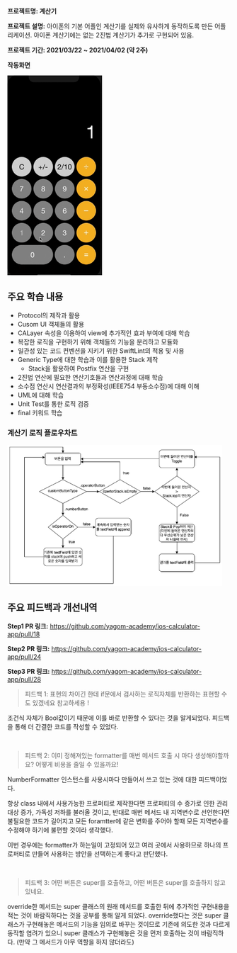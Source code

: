 **프로젝트명: 계산기**

**프로젝트 설명:** 아이폰의 기본 어플인 계산기를 실제와 유사하게 동작하도록 만든 어플리케이션. 아이폰 계산기에는 없는 2진법 계산기가 추가로 구현되어 있음.

**프로젝트 기간: 2021/03/22 ~ 2021/04/02 (약 2주)**



**작동화면**

<img src="https://raw.githubusercontent.com/Neph3779/Blog-Image/forUpload/img/20220921212924.gif" alt="계산기 프로젝트 Step3" style="zoom:67%;" />



## 주요 학습 내용

- Protocol의 제작과 활용
- Cusom UI 객체들의 활용
- CALayer 속성을 이용하여 view에 추가적인 효과 부여에 대해 학습
- 복잡한 로직을 구현하기 위해 객체들의 기능을 분리하고 모듈화
- 일관성 있는 코드 컨벤션을 지키기 위한 SwiftLint의 적용 및 사용
- Generic Type에 대한 학습과 이를 활용한 Stack 제작
  - Stack을 활용하여 Postfix 연산을 구현
- 2진법 연산에 필요한 연산기호들과 연산과정에 대해 학습
- 소수점 연산시 연산결과의 부정확성(IEEE754 부동소수점)에 대해 이해
- UML에 대해 학습
- Unit Test를 통한 로직 검증
- final 키워드 학습



### 계산기 로직 플로우차트

<img src="https://raw.githubusercontent.com/Neph3779/Blog-Image/forUpload/img/20220921212756.png" alt="계산기 프로젝트 로직" style="zoom: 67%;" />



## 주요 피드백과 개선내역

**Step1 PR 링크:** https://github.com/yagom-academy/ios-calculator-app/pull/18

**Step2 PR 링크:** https://github.com/yagom-academy/ios-calculator-app/pull/24

**Step3 PR 링크:** https://github.com/yagom-academy/ios-calculator-app/pull/28



> 피드백 1: 표현의 차이긴 한데 if문에서 검사하는 로직자체를 반환하는 표현할 수도 있겠네요 참고하세용 !

조건식 자체가 Bool값이기 때문에 이를 바로 반환할 수 있다는 것을 알게되었다. 피드백을 통해 더 간결한 코드를 작성할 수 있었다.

<br/> 

> 피드백 2: 이미 정해져있는 formatter를 매번 메서드 호출 시 마다 생성해야할까요? 어떻게 비용을 줄일 수 있을까요!

NumberFormatter 인스턴스를 사용시마다 만들어서 쓰고 있는 것에 대한 피드백이었다.

 항상 class 내에서 사용가능한 프로퍼티로 제작한다면 프로퍼티의 수 증가로 인한 관리대상 증가, 가독성 저하를 불러올 것이고, 반대로 매번 메서드 내 지역변수로 선언한다면 불필요한 코드가 길어지고 모든 foramtter에 같은 변화를 주어야 할때 모든 지역변수를 수정해야 하기에 불편할 것이라 생각했다. 

이번 경우에는 formatter가 하는일이 고정되어 있고 여러 곳에서 사용하므로 하나의 프로퍼티로 만들어 사용하는 방안을 선택하는게 좋다고 판단했다.

<br/> 

> 피드백 3: 어떤 버튼은 super를 호출하고, 어떤 버튼은 super를 호출하지 않고 있네요.

override한 메서드는 super 클래스의 원래 메서드를 호출한 뒤에 추가적인 구현내용을 적는 것이 바람직하다는 것을 공부를 통해 알게 되었다. override했다는 것은 super 클래스가 구현해놓은 메서드의 기능을 임의로 바꾸는 것이므로 기존에 의도한 것과 다르게 동작할 염려가 있으니 super 클래스가 구현해놓은 것을 먼저 호출하는 것이 바람직하다. (만약 그 메서드가 아무 역할을 하지 않더라도)



